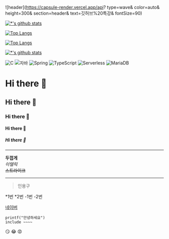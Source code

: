 ![header](https://capsule-render.vercel.app/api?
type=wave&
color=auto&
height=300&
section=header&
text=깃허브%20특강&
fontSize=90)

[![*'s github stats](https://github-readme-stats.vercel.app/api?username=Yegenie1)](https://github.com/Yegenie1)

[![Top Langs](https://github-readme-stats.vercel.app/api/top-langs/?username=Yegenie1)](https://github.com/Yegenie1/github-readme-stats)

[![Top Langs](https://github-readme-stats.vercel.app/api/top-langs/?username=Yegenie1&layout=compact)](https://github.com/Yegenie1/github-readme-stats)

[![*'s github stats](https://github-readme-stats.vercel.app/api?username=Yegenie1&show_icons=true&theme=radical)](https://github.com/Yegenie1)

![C](https://img.shields.io/badge/-C-123456?style=flat-square&logo=C&logoColor=black)
![자바](https://img.shields.io/badge/-자바-007396?style=flat&logo=Java&logoColor=ffffff)
![Spring](https://img.shields.io/badge/-Spring-6DB33F?style=for-the-badge&logo=Spring&logoColor=white)
![TypeScript](https://img.shields.io/badge/-TypeScript-3178C6?style=flat-square&logo=TypeScript&logoColor=white)
![Serverless](https://img.shields.io/badge/-Serverless-FD5750?style=flat-square&logo=Serverless&logoColor=magenta)
![MariaDB](https://img.shields.io/badge/-MariaDB-1F305F?style=flat-square&logo=mariadb&logoColor=white)


# Hi there 👋
## Hi there 👋
### Hi there 👋
#### Hi there 👋
##### Hi there 👋

---

**두껍게** <br>
*이텔릭* <br>
~~스트라이크~~ <br>

---

>인용구

*1번
*2번
-1번
-2번

[네이버](www.naver.com)

```
printf("안녕하세요")
include ~~~~
```

:smirk:
:joy:
:rage:
